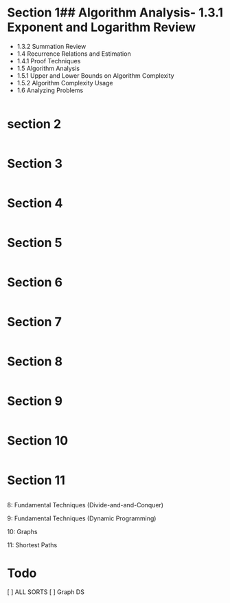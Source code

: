 # Section 1## Algorithm Analysis- 1.3.1 Exponent and Logarithm Review

- 1.3.2 Summation Review
- 1.4 Recurrence Relations and Estimation
- 1.4.1 Proof Techniques
- 1.5 Algorithm Analysis
- 1.5.1 Upper and Lower Bounds on Algorithm Complexity
- 1.5.2 Algorithm Complexity Usage
- 1.6 Analyzing Problems

 <details>
 <summary style="display: flex;">
    <h1>section 2</h1>
 </summary>

- 2.2 Arrays
- 2.2.1 Searching Arrays - Linear Search
- 2.2.2 Searching Arrays - Binary Search
- 2.2.3 Binary Search Exercise
- 2.2.4 Array Performance
- 2.3 Linked Lists
- 2.3.1 Using Linked Lists vs Arrays
- 2.3.2 Linked List Variations
- 2.4 Stacks and Queues
- 2.4.1 Stacks
- 2.4.2 Queues
- 2.4.3 Stack and Queue Performance
- 2.5 Recursion
- 2.5.1 Recursion Exercise
- Trees & Hash Tables
- 2.6 Trees
- 2.6.1 Tree Terminology
- 2.6.2 Binary Trees
- 2.6.3 Binary Search Trees
- 2.6.3.1 Binary Search Tree Node Insertion
- 2.6.3.2 Binary Search Tree Node Deletion
- 2.6.3.3 Binary Search Tree Interactive Animation
- 2.6.3.4 BST Insertion Exercise
- 2.6.3.5 BST Deletion Exercise
- 2.6.4 Binary Tree Traversal
- 2.6.5 Binary Tree Traversal Exercise
- 2.6.6 Binary Search Tree Performance
- 2.7 Hash Tables/Hash Maps
- 2.7.1 Collision Resolution
- 2.7.2 Hashing Access Performance
- 2.7.3 Hashing with Deletions
- 2.7.4 Hashing Exercises</details>

 <details>
 <summary style="display: flex;">
<h1>Section 3</h1>

</summary>

- 3.1 Overview and Outcomes for Topic 3
- 3.1 Overview and Outcomes for Topic 3
- 3.2 Unbalanced Binary Trees
- 3.3.1 Balance Factor of a Binary Tree
- 3.3.2 Balance Factor of a Node
- 3.3.3 Balance Factor Representation of a Tree
- 3.3.4 Balance Factor Exercises
- 3.3 Balance Measures
- 3.4 Ways to Balance Binary Trees
- AVL Trees
- 3.5 AVL Trees
- 3.5.1 AVL Tree Class
- 3.5.2 AVL Tree Algorithms
- 3.5.3 AVL Tree Balancing during Insertion
- 3.5.4 AVL Tree Rotations
- 3.5.4.1 Right Rotation for Balancing
- 3.5.4.2 Left Rotation for Balancing
- 3.5.4.3 Left-Right Rotation for Balancing
- 3.5.4.4 Right-Left Rotation for Balancing
- 3.5.5 AVL Tree Insertion Exercises
- 3.5.6 AVL Tree Node Deletion
- 3.5.6.1 AVL Tree Deletion Exercises
- 3.5.7 AVL Tree Balancing Summary
- 3.5.8 AVL Tree Interactive Animation
- 3.5.9 AVL Tree Performance
- 3.6 Practice Problems
- Topic 3 Assignments
</details>

<details>
<summary style="display: flex;">
<h1>Section 4</h1>

</summary>

- 4.2 Priority Queues
- 4.3 Priority Queue Implementation Options
- 4.4 Binary Heaps
- 4.4.1 Binary Heap Variations
- 4.4.2 Binary Heap Identification Exercises and Animation
- 4.4.3 Using a Binary Heap to represent a Priority Queue
- Heap Implementation
- 4.5 Inserting a Node Into a Binary Heap
- 4.5.1 Heap Node Insertion Example
- 4.5.2 More Heap Node Insertion Examples
- 4.5.3 Heap Node Insertion Animation
- 4.5.4 Heap Node Insertion Exercises
- 4.6 Removing a Node From a Binary Heap
- 4.6.1 Heap Node Removal Example
- 4.6.2 More Heap Node Removal Examples
- 4.6.3 Heap Node Removal Animation
- 4.6.4 Heap Node Removal Exercises
- 4.7 Heap Implementation as an Array
- 4.7.1 Heap Insertion Algorithm Using an Array Implementation
- 4.7.2 Example: Heap Insertion Using an Array Implementation
- 4.7.3 Array Implementation of Heap Exercises
- 4.8 More on Heaps and Priority Queues

</details>

<details>
<summary style="display: flex;">
<h1>Section 5</h1>

</summary>

- 5.2 Use of Sorting Algorithms
- 5.3 Review of Slower Sorting Algorithms
- 5.3.1 Selection Sort
- 5.3.1.1 Exercise: Selection Sort
- 5.3.1.2 Selection Sort Performance
- 5.3.2 Bubble Sort
- 5.3.2.1 Exercise: Bubble Sort
- 5.3.2.2 Bubble Sort Performance
- 5.3.3 Insertion Sort
- 5.3.3.1 Exercise: Insertion Sort
- 5.3.3.2 Insertion Sort Performance
- 5.3.4 Shell Sort
- 5.3.4.1 Exercise: Shell Sort
- 5.3.4.2 Shell Sort Performance
- Review of Faster Sorts
- 5.4 Review of Faster Sorting Algorithms
- 5.4.1 Merge Sort
- 5.4.1.1 Exercise: Merge Sort
- 5.4.1.2Merge Sort Performance
- 5.4.2 Quicksort
- 5.4.2.1 Quicksort Partitioning
- 5.4.2.2 Exercise: Quicksort
- 5.4.2.3 Quicksort Improvements and Performance
- 5.4.3 Sorting Issue: Stability
- 5.4.4 Comparison of Faster Sorting Algorithms
- 5.5 More Interactive Sorting Animations
- Heap Sort
- 5.6 Another O(n log n) sorting algorithm: Heapsort
- 5.7 In-place Heap Sort Algorithm
- 5.7.1 Step 1: Build the Heap
- 5.7.1.1 Code for Converting a Binary tree to a Heap
- 5.7.1.2 Exercise: Convert Unsorted List to a Heap
- 5.7.2 Step 2: Sort the Heap
- 5.7.2.1 Code for Sorting a Heap
- 5.7.2.2 Exercise: Sort a Heap
- 5.8 More on Heaps and Heapsort (Animation/OpenDSA)
- 5.9 HeapSort Performance and Comparison to Quicksort

</details>

<details>
<summary style="display: flex;">
<h1>Section 6</h1>

</summary>

- 6.2 How Fast Can We Sort?
- 6.3 The Count Sort
- 6.3.1 Count Sort Variation
- 6.3.2 Count Sort Performance
- 6.3.3 Exercise: Count Sort Variation
- 6.4 The Bin Sort
- 6.5 The Bucket Sort
- 6.5.1 Bucket Sort Examples
- 6.5.2 Bucket Sort Variation and Animation
- 6.5.3 Bucket Sort Exercise
- 6.5.4 Bucket Sort Performance
- 6.6 The Radix Sort
- 6.6.1 Radix Sort Examples and Animation
- 6.6.2 Exercise: Radix Sort
- 6.6.3 Exercise: Radix Sort (strings)
- 6.6.4 Radix Sort Performance and More on Radix Sort
- 6.7 Advantages and Disadvantages of Linear Sorts
- 6.8 Deciding what Sort to Use
</details>

<details>
<summary style="display: flex;">
<h1>Section 7</h1>

</summary>

- 7.2 The Greedy Approach
- 7.2.1 Simple Examples of using the Greedy Approach
- 7.3 The Knapsack Problem
- 7.3.1 The Fractional Knapsack Problem
- 7.3.2 Fractional Knapsack Exercise
- 7.4 The Task Scheduling Problem
- 7.4.1 Task Scheduling Algorithm
- 7.4.2 Task Scheduling Exercise
- 7.4.3 Task Scheduling Algorithm Analysis
- 7.5 The Text Compression Problem
- 7.5.1 Huffman Coding Algorithm
- 7.5.2 Huffman Coding Example
- 7.5.3 Huffman Coding Example 2
- 7.5.4 Huffman Coding Exercises
- 7.5.5 Huffman Coding Analysis and More
- 7.6 Practice Problems
</details>

<details>
<summary style="display: flex;">
<h1>Section 8</h1>

</summary>

- 8.2 Divide and Conquer Method

_Divide problem into subproblems that are easier to solve._

- 8.2.1 Divide and Conquer Algorithm Examples

[merge sort quick sort, maximum value in a set of n numbers](https://worldclass.regis.edu/d2l/le/content/321597/viewContent/4601245/View)

- 8.3 Analyzing Divide-and-Conquer Algorithms

For example, to solve a single problem of size N:

You need to solve each sub-problem:

&nbsp;&nbsp;&nbsp;&nbsp;&nbsp;&nbsp;First need to solve two sub-problems each of size approximately N/2.<br/>
&nbsp;&nbsp;&nbsp;&nbsp;&nbsp;&nbsp;Then when you apply the recursion again, you wind up with four sub-problems each of size approximately N/4.<br/>
&nbsp;&nbsp;&nbsp;&nbsp;&nbsp;&nbsp;Etc.

And in addition to the time required to solve the sub-problems, you need to include:
&nbsp;&nbsp;&nbsp;&nbsp;&nbsp;&nbsp;the time to split the original problem into sub-problems<br/>
&nbsp;&nbsp;&nbsp;&nbsp;&nbsp;&nbsp;the time required to combine the solutions to the sub-problems into a single solution for the original problem.<br/>

- 8.3.1 Recurrence Relations

[page](https://worldclass.regis.edu/d2l/le/content/321597/viewContent/4601247/View)

- 8.4 The Master Theorem
- 8.4.1 Using the Master Theorem to solve Recurrence Relations
- 8.5 Matrix Multiplication
- 8.5.1 Strassen's Matrix Multiplication
- 8.5.2 Strassen's Matrix Multiplication Exercise
- 8.6 The Maxima Set Problem
- 8.6.1 Maxima Set Problem Brute Force Solution
- 8.6.2 Maxima Set Problem Divide and Conquer Solution '

</details>

<details>
<summary style="display: flex;">
<h1>Section 9</h1>
</summary>

- 9.2 Introduction to
- 9.2.1 Implementation of Dynamic Programming
- 9.3 Identifying Dynamic Programming Problems
- 9.4 The Knapsack Problem revisited

Knapsack problem can be solved using DP via tabulation or memoiztion

- 9.4.2 0/1 Knapsack Problem Exercise

- 9.5 Longest Common Subsequence Problem

[relevant link](https://worldclass.regis.edu/d2l/le/content/321597/viewContent/4601273/View)

- 9.5.1 Algorithms for Finding the Longest Common Subsequence

- 9.5.2 Finding the Longest Common Subsequence Exercises
- 9.5.3 Further Improvements when Implementing the LCS solution
- 9.6 Weighted Job Scheduling Algorithm
- 9.6.1 Weighted Job Scheduling Example
- 9.6.2 Determining Jobs in the Solution
- 9.6.3 Weighted Job Scheduling Exercise
- 9.7 Maximum Subarray Sum Revisted
- 9.8 Summary of Algorithm Techniques
</details>

<details>
<summary style="display: flex;">
<h1>Section 10</h1>

</summary>
- 10.2 Graph Definitions
- 10.2.1 Undirected Graphs
- 10.2.2 Directed Graphs
- 10.2.3 Additional Graph Definitions
- 10.2.4 Path Definitions
- 10.2.5 Graph Exercises
- 10.2.6 Graph Relationship Models
- 10.3 Graph Representations
- 10.3.1 Simplest Adjacency Matrix Representation
- 10.3.2 Simple Adjacency List
- 10.3.3 Adjacency Matrix Representation for Weighted Graphs
- 10.3.4 Graph Representation Exercises
- 10.3.5 More on Graph Definitions and Representations
- Graph Traversals, Connectedness, & Topological Sort
- 10.4 Graph Traversal
- 10.4.1 Graph Traversal Implementation
- 10.4.2 Breadth-First Graph Traversal
- 10.4.3 Breadth-First Traversal Example 1 (undirected graph)
- 10.4.4 Breadth-First Traversal Example 2 (directed graph)
- 10.4.5 Depth-First Graph Traversal
- 10.4.6 Depth-First Traversal Example 1 (undirected graph)
- 10.4.7 Depth-First Traversal Example 2 (directed graph)
- 10.4.8 Graph Traversal Exercises
- 10.4.9 Which Graph Traversal to Use?
- 10.5 Graph Connectedness
- 10.5.1 Connectedness Algorithms
- 10.6 Topological Sort
- 10.6.1 Topological Sort Examples

</details>

<details>
<summary style="display: flex;">
<h1>Section 11</h1>
</summary>
- 11.2 Defining The Shortest Path Problem
- 11.3 The Floyd-Warshall Algorithm

- 11.3.3 Variation to the Floyd-Warshall Algorithm
- 11.3.4 Floyd-Warshall Algorithm Exercises
- Single-Source Shortest Paths

- 11.4 The single-source shortest path problem
- 11.5 Dijkstra’s Algorithm

- 11.6 Graphs with negative weights

- 11.7 The Bellman-Ford Algorithm

</details>

8: Fundamental Techniques (Divide-and-and-Conquer)

9: Fundamental Techniques (Dynamic Programming)

10: Graphs

11: Shortest Paths

# Todo

[ ] ALL SORTS
[ ] Graph DS
